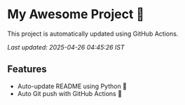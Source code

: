 # My Awesome Project 🚀

This project is automatically updated using GitHub Actions.

_Last updated: 2025-04-26 04:45:26 IST_

## Features
- Auto-update README using Python 🐍
- Auto Git push with GitHub Actions 🤖
